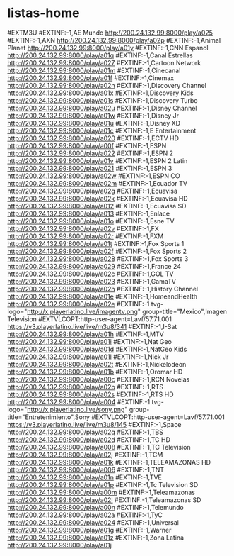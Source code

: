 # listas-home
#EXTM3U
#EXTINF:-1,AE Mundo
http://200.24.132.99:8000/play/a025
#EXTINF:-1,AXN
http://200.24.132.99:8000/play/a02p
#EXTINF:-1,Animal Planet
http://200.24.132.99:8000/play/a01y
#EXTINF:-1,CNN Espanol
http://200.24.132.99:8000/play/a01q
#EXTINF:-1,Canal Estrellas
http://200.24.132.99:8000/play/a027
#EXTINF:-1,Cartoon Network
http://200.24.132.99:8000/play/a01m
#EXTINF:-1,Cinecanal
http://200.24.132.99:8000/play/a01f
#EXTINF:-1,Cinemax
http://200.24.132.99:8000/play/a02n
#EXTINF:-1,Discovery Channel
http://200.24.132.99:8000/play/a01x
#EXTINF:-1,Discovery Kids
http://200.24.132.99:8000/play/a01s
#EXTINF:-1,Discovery Turbo
http://200.24.132.99:8000/play/a02u
#EXTINF:-1,Disney Channel
http://200.24.132.99:8000/play/a01w
#EXTINF:-1,Disney Jr
http://200.24.132.99:8000/play/a01u
#EXTINF:-1,Disney XD
http://200.24.132.99:8000/play/a01c
#EXTINF:-1,E Entertainment
http://200.24.132.99:8000/play/a020
#EXTINF:-1,ECTV HD
http://200.24.132.99:8000/play/a00f
#EXTINF:-1,ESPN
http://200.24.132.99:8000/play/a022
#EXTINF:-1,ESPN 2
http://200.24.132.99:8000/play/a01v
#EXTINF:-1,ESPN 2 Latin
http://200.24.132.99:8000/play/a021
#EXTINF:-1,ESPN 3
http://200.24.132.99:8000/play/a02w
#EXTINF:-1,ESPN CO
http://200.24.132.99:8000/play/a02m
#EXTINF:-1,Ecuador TV
http://200.24.132.99:8000/play/a02g
#EXTINF:-1,Ecuavisa
http://200.24.132.99:8000/play/a02k
#EXTINF:-1,Ecuavisa HD
http://200.24.132.99:8000/play/a012
#EXTINF:-1,Ecuavisa SD
http://200.24.132.99:8000/play/a013
#EXTINF:-1,Enlace
http://200.24.132.99:8000/play/a01o
#EXTINF:-1,Esne TV
http://200.24.132.99:8000/play/a02v
#EXTINF:-1,FX
http://200.24.132.99:8000/play/a02r
#EXTINF:-1,FXM
http://200.24.132.99:8000/play/a01t
#EXTINF:-1,Fox Sports 1
http://200.24.132.99:8000/play/a02f
#EXTINF:-1,Fox Sports 2
http://200.24.132.99:8000/play/a028
#EXTINF:-1,Fox Sports 3
http://200.24.132.99:8000/play/a029
#EXTINF:-1,France 24
http://200.24.132.99:8000/play/a02c
#EXTINF:-1,GOL TV
http://200.24.132.99:8000/play/a023
#EXTINF:-1,GamaTV
http://200.24.132.99:8000/play/a02h
#EXTINF:-1,History Channel
http://200.24.132.99:8000/play/a01e
#EXTINF:-1,HomeandHealth
http://200.24.132.99:8000/play/a02e
#EXTINF:-1 tvg-logo="http://x.playerlatino.live/imagentv.png" group-title="Mexico",Imagen Television
#EXTVLCOPT:http-user-agent=Lavf/57.71.001
https://v3.playerlatino.live/live/m3u8/341
#EXTINF:-1,I-Sat
http://200.24.132.99:8000/play/a01h
#EXTINF:-1,MTV
http://200.24.132.99:8000/play/a01i
#EXTINF:-1,Nat Geo
http://200.24.132.99:8000/play/a01d
#EXTINF:-1,NatGeo Kids
http://200.24.132.99:8000/play/a01l
#EXTINF:-1,Nick Jr
http://200.24.132.99:8000/play/a02t
#EXTINF:-1,Nickelodeon
http://200.24.132.99:8000/play/a01b
#EXTINF:-1,Oromar  HD
http://200.24.132.99:8000/play/a00c
#EXTINF:-1,RCN Novelas
http://200.24.132.99:8000/play/a02b
#EXTINF:-1,RTS
http://200.24.132.99:8000/play/a02s
#EXTINF:-1,RTS HD
http://200.24.132.99:8000/play/a004
#EXTINF:-1 tvg-logo="http://x.playerlatino.live/sony.png" group-title="Entretenimiento",Sony
#EXTVLCOPT:http-user-agent=Lavf/57.71.001
https://v3.playerlatino.live/live/m3u8/145
#EXTINF:-1,Space
http://200.24.132.99:8000/play/a02q
#EXTINF:-1,TBS
http://200.24.132.99:8000/play/a02d
#EXTINF:-1,TC HD
http://200.24.132.99:8000/play/a008
#EXTINF:-1,TC Television
http://200.24.132.99:8000/play/a02j
#EXTINF:-1,TCM
http://200.24.132.99:8000/play/a01k
#EXTINF:-1,TELEAMAZONAS HD
http://200.24.132.99:8000/play/a006
#EXTINF:-1,TNT
http://200.24.132.99:8000/play/a01n
#EXTINF:-1,TVE
http://200.24.132.99:8000/play/a01p
#EXTINF:-1,Tc Television SD
http://200.24.132.99:8000/play/a00m
#EXTINF:-1,Teleamazonas
http://200.24.132.99:8000/play/a02l
#EXTINF:-1,Teleamazonas SD
http://200.24.132.99:8000/play/a00n
#EXTINF:-1,Telemundo
http://200.24.132.99:8000/play/a02a
#EXTINF:-1,TyC
http://200.24.132.99:8000/play/a024
#EXTINF:-1,Universal
http://200.24.132.99:8000/play/a01g
#EXTINF:-1,Warner
http://200.24.132.99:8000/play/a01z
#EXTINF:-1,Zona Latina
http://200.24.132.99:8000/play/a01j
